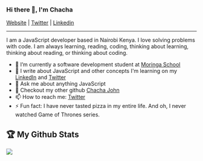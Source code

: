 ### Hi there 👋, I'm Chacha

[Website](https://chacha-john.github.io/Portfolio-Pro-Max/) |
[Twitter](https://twitter.com/rikonnect) |
[Linkedin](https://www.linkedin.com/in/rikonnect)

---

I am a JavaScript developer based in Nairobi Kenya. I love solving problems with code. I am always learning, reading, coding, thinking about learning, thinking about reading, or thinking about coding.

- 🌱 I’m currently a software development student at [Moringa School](https://www.moringaschool.co.ke)
- 📝 I write about JavaScript and other concepts I'm learning on my [LinkedIn](https://www.linkedin.com/in/rikonnect) and [Twitter](https://twitter.com/rikonnect)
- 💬 Ask me about anything JavaScript
- 👯 Checkout my other github [Chacha John](https://github.com/chacha-john)
- 📫 How to reach me: [Twitter](https://twitter.com/rikonnect)
- ⚡ Fun fact: I have never tasted pizza in my entire life. And oh, I never watched Game of Thrones series.

## :trophy: My Github Stats

<a href="https://readme-stats-cfgj2cxdy.vercel.app/api?username=chacha-john&count_private=true&show_icons=true&theme=cobalt">
  <img  align="left" src = "https://github-readme-streak-stats.herokuapp.com/?user=chacha-john&">
</a>